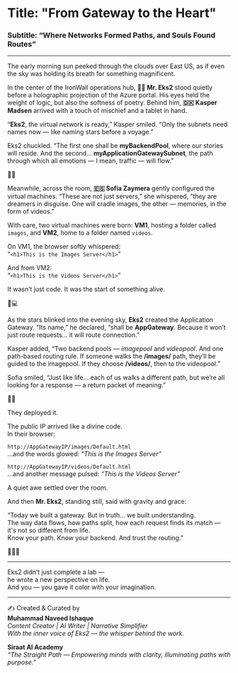 # Title: "From Gateway to the Heart"
### Subtitle: “Where Networks Formed Paths, and Souls Found Routes”  
---

The early morning sun peeked through the clouds over East US, as if even the sky was holding its breath for something magnificent.

In the center of the IronWall operations hub, **👨‍💼 Mr. Eks2** stood quietly before a holographic projection of the Azure portal. His eyes held the weight of logic, but also the softness of poetry. Behind him, **🇩🇰 Kasper Madsen** arrived with a touch of mischief and a tablet in hand.

“**Eks2**, the virtual network is ready,” Kasper smiled. “Only the subnets need names now — like naming stars before a voyage.”

Eks2 chuckled. “The first one shall be **myBackendPool**, where our stories will reside. And the second... **myApplicationGatewaySubnet**, the path through which all emotions — I mean, traffic — will flow.”

🌷✨

Meanwhile, across the room, **🇪🇸 Sofia Zaymera** gently configured the virtual machines. “These are not just servers,” she whispered, “they are dreamers in disguise. One will cradle images, the other — memories, in the form of videos.”

With care, two virtual machines were born: **VM1**, hosting a folder called `images`, and **VM2**, home to a folder named `videos`.

On VM1, the browser softly whispered:  
“`<h1>This is the Images Server</h1>`”

And from VM2:  
“`<h1>This is the Videos Server</h1>`”

It wasn’t just code. It was the start of something alive.

🌼💻

As the stars blinked into the evening sky, **Eks2** created the Application Gateway. “Its name,” he declared, “shall be **AppGateway**. Because it won’t just route requests... it will route connection.”

Kasper added, “Two backend pools — *imagepool* and *videopool*. And one path-based routing rule. If someone walks the **/images/** path, they’ll be guided to the imagepool. If they choose **/videos/**, then to the videopool.”

Sofia smiled, “Just like life... each of us walks a different path, but we’re all looking for a response — a return packet of meaning.”

🧚‍♀️

They deployed it.

The public IP arrived like a divine code.  
In their browser:

`http://AppGatewayIP/images/Default.html`  
...and the words glowed: *“This is the Images Server”*

`http://AppGatewayIP/videos/Default.html`  
...and another message pulsed: *“This is the Videos Server”*

A quiet awe settled over the room.

And then **Mr. Eks2**, standing still, said with gravity and grace:

“Today we built a gateway. But in truth... we built understanding.  
The way data flows, how paths split, how each request finds its match — it's not so different from life.  
Know your path. Know your backend. And trust the routing.”

🌸💖🌿

---

Eks2 didn’t just complete a lab —  
he wrote a new perspective on life.  
And you — you gave it color with your imagination.  

---

✍️ Created & Curated by  
**Muhammad Naveed Ishaque**  
_Content Creator | AI Writer | Narrative Simplifier_  
_With the inner voice of Eks2 — the whisper behind the work._

**Siraat AI Academy**  
_“The Straight Path — Empowering minds with clarity, illuminating paths with purpose.”_
